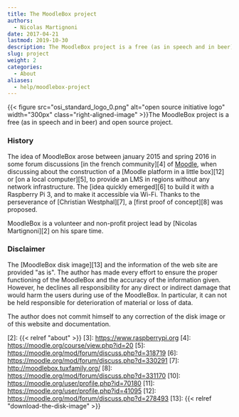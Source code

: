 ```yaml
---
title: The MoodleBox project
authors:
  - Nicolas Martignoni
date: 2017-04-21
lastmod: 2019-10-30
description: The MoodleBox project is a free (as in speech and in beer) project that provides a complete Moodle learning management system with minimal infrastructure.
slug: project
weight: 2
categories:
  - About
aliases:
  - help/moodlebox-project
---
```


{{< figure src="osi_standard_logo_0.png" alt="open source initiative logo" width="300px" class="right-aligned-image" >}}The MoodleBox project is a free (as in speech and in beer) and open source project.

### History

The idea of MoodleBox arose between january 2015 and spring 2016 in some forum discussions [in the french community][4] of [Moodle][1], when discussing about the construction of a [Moodle platform in a little box][12] or [on a local computer][5], to provide an LMS in regions without any network infrastructure. The [idea quickly emerged][6] to build it with a Raspberry Pi 3, and to make it accessible via Wi-Fi. Thanks to the perseverance of [Christian Westphal][7], a [first proof of concept][8] was proposed.

MoodleBox is a volunteer and non-profit project lead by [Nicolas Martignoni][2] on his spare time.

### Disclaimer

The [MoodleBox disk image][13] and the information of the web site are provided "as is". The author has made every effort to ensure the proper functioning of the MoodleBox and the accuracy of the information given. However, he declines all responsibility for any direct or indirect damage that would harm the users during use of the MoodleBox. In particular, it can not be held responsible for deterioration of material or loss of data.

The author does not commit himself to any correction of the disk image or of this website and documentation.

 [1]: https://moodle.org
 [2]: {{< relref "about" >}}
 [3]: https://www.raspberrypi.org
 [4]: https://moodle.org/course/view.php?id=20
 [5]: https://moodle.org/mod/forum/discuss.php?d=318719
 [6]: https://moodle.org/mod/forum/discuss.php?d=330291
 [7]: http://moodlebox.tuxfamily.org/
 [8]: https://moodle.org/mod/forum/discuss.php?d=331170
 [10]: https://moodle.org/user/profile.php?id=70180
 [11]: https://moodle.org/user/profile.php?id=41095
 [12]: https://moodle.org/mod/forum/discuss.php?d=278493
 [13]: {{< relref "download-the-disk-image" >}}
